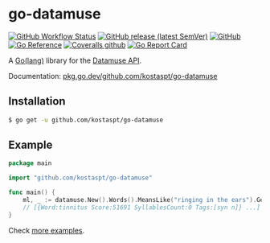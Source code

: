# go-datamuse

[![GitHub Workflow Status](https://img.shields.io/github/workflow/status/kostaspt/go-datamuse/CI)](https://github.com/kostaspt/go-datamuse/actions)
[![GitHub release (latest SemVer)](https://img.shields.io/github/v/release/kostaspt/go-datamuse)](https://github.com/kostaspt/go-datamuse/releases)
[![GitHub](https://img.shields.io/github/license/kostaspt/go-datamuse)](https://github.com/kostaspt/go-datamuse/blob/main/LICENCE)
[![Go Reference](https://pkg.go.dev/badge/github.com/kostaspt/go-datamuse.svg)](https://pkg.go.dev/github.com/kostaspt/go-datamuse)
[![Coveralls github](https://img.shields.io/coveralls/github/kostaspt/go-datamuse)](https://coveralls.io/github/kostaspt/go-datamuse?branch=master)
[![Go Report Card](https://goreportcard.com/badge/github.com/kostaspt/go-datamuse)](https://goreportcard.com/report/github.com/kostaspt/go-datamuse)


A [Go(lang)](https://golang.org/) library for the [Datamuse API](https://www.datamuse.com/api/).

Documentation: [pkg.go.dev/github.com/kostaspt/go-datamuse](https://pkg.go.dev/github.com/kostaspt/go-datamuse)

## Installation

```bash
$ go get -u github.com/kostaspt/go-datamuse
```

## Example

```go
package main

import "github.com/kostaspt/go-datamuse"

func main() {
	ml, _ := datamuse.New().Words().MeansLike("ringing in the ears").Get()
	// [{Word:tinnitus Score:51691 SyllablesCount:0 Tags:[syn n]} ...]
}
```

Check [more examples](https://github.com/kostaspt/go-datamuse/blob/master/examples_test.go).

